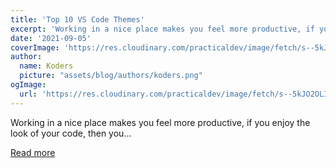 ```yaml
---
title: 'Top 10 VS Code Themes'
excerpt: 'Working in a nice place makes you feel more productive, if you enjoy the look of your code, then you...'
date: '2021-09-05'
coverImage: 'https://res.cloudinary.com/practicaldev/image/fetch/s--5kJO2OLI--/c_imagga_scale,f_auto,fl_progressive,h_420,q_auto,w_1000/https://dev-to-uploads.s3.amazonaws.com/uploads/articles/9v0ym1k9yk16i7q8s98t.jpg'
author:
  name: Koders
  picture: "assets/blog/authors/koders.png"
ogImage:
  url: 'https://res.cloudinary.com/practicaldev/image/fetch/s--5kJO2OLI--/c_imagga_scale,f_auto,fl_progressive,h_420,q_auto,w_1000/https://dev-to-uploads.s3.amazonaws.com/uploads/articles/9v0ym1k9yk16i7q8s98t.jpg'
---
```


Working in a nice place makes you feel more productive, if you enjoy the look of your code, then you...

[Read more](https://dev.to/muthuannamalai12/top-10-vs-code-themes-3b60)
